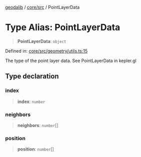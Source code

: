 [geodalib](../../../modules.md) / [core/src](../index.md) / PointLayerData

# Type Alias: PointLayerData

> **PointLayerData**: `object`

Defined in: [core/src/geometry/utils.ts:15](https://github.com/GeoDaCenter/geoda-lib/blob/3f9453a08cf3d7f96b1a0d65d18359804129d8d2/js/packages/core/src/geometry/utils.ts#L15)

The type of the point layer data. See PointLayerData in kepler.gl

## Type declaration

### index

> **index**: `number`

### neighbors

> **neighbors**: `number`[]

### position

> **position**: `number`[]
